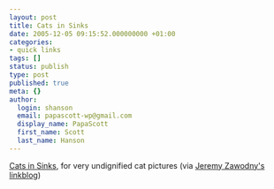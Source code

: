 ```yaml
---
layout: post
title: Cats in Sinks
date: 2005-12-05 09:15:52.000000000 +01:00
categories:
- quick links
tags: []
status: publish
type: post
published: true
meta: {}
author:
  login: shanson
  email: papascott-wp@gmail.com
  display_name: PapaScott
  first_name: Scott
  last_name: Hanson
---
```

<p><a href="http://catsinsinks.com/" title="Cats in Sinks - for all your cat and bathroom needs">Cats in Sinks</a>, for very undignified cat pictures (via <a href="http://jeremy.zawodny.com/linkblog/" title="Jeremy Zawodny's linkblog">Jeremy Zawodny's linkblog</a>)</p>
